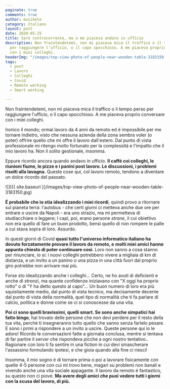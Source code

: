 ```yaml
---
paginate: true
comments: true
author: musikele
category: Italiano
layout: post
date: 2020-05-25
title: Sarò controcorrente, ma a me piaceva andare in ufficio
description: Non fraintendetemi, non mi piaceva mica il traffico o il tempo perso
  per raggiungere l'ufficio, o il capo spocchioso. A me piaceva proprio conversare
  con i miei colleghi.
headerImg: "/images/top-view-photo-of-people-near-wooden-table-3183150.jpg"
tags:
  - post
  - Lavoro
  - Colleghi
  - Covid
  - Remote working
  - Smart working

---
```

Non fraintendetemi, non mi piaceva mica il traffico o il tempo perso per raggiungere l'ufficio, o il capo spocchioso. A me piaceva proprio conversare con i miei colleghi.

Ironico il mondo; ormai lavoro da 4 anni da remoto ed é impossibile per me tornare indietro, visto che nessuna azienda della zona sembra voler (o poter) offrire quello che mi offre il lavoro dall'estero. Dal punto di vista professionale mi ritengo molto fortunato per la complessità e l'impatto che il mio lavoro ha. Non il solito gestionale, insomma.

Eppure ricordo ancora quando andavo in ufficio. **Il caffé coi colleghi, le riunioni fiume, le pizze e i panini post lavoro. Le discussioni, i problemi risolti alla lavagna.** Queste cose qui, col lavoro remoto, tendono a diventare un dolce ricordo del passato.

![]({{ site.baseurl }}/images/top-view-photo-of-people-near-wooden-table-3183150.jpg)

**É probabile che io stia idealizzando i miei ricordi**, quindi provo a ritornare sul pianeta terra: l'autobus - che certi giorni ci metteva anche due ore per entrare o uscire da Napoli - era uno strazio, ma mi permetteva di studiacchiare o leggere; I capi, poi, erano persone _strane_, il cui obiettivo non era quello di fare un buon prodotto, bensì quello di non rompere le palle a cui stava sopra di loro. Assurdo.

In questi giorni di Covid **quasi tutto l'universo informatico italiano ha dovuto forzatamente provare il lavoro da remoto, e** **molti miei amici hanno appunto chiesto di poter continuare così**. Loro non sanno a cosa stanno per rinunciare, io si: i nuovi colleghi potrebbero vivere a migliaia di km di distanza, e un invito a un panino o una pizza in una città fuori dal proprio giro potrebbe non arrivare mai più.

Forse sto idealizzando anche i colleghi... Certo, ne ho avuti di deficienti e anche di stronzi, ma quante confidenze iniziavano con "X oggi ha proprio rotto" o di "Y ha detto questo al capo"... Un buon numero di loro era più squisitamente medio, dal punto di vista tecnico, ma decisamente decente dal punto di vista della normalità, quel tipo di normalità che ti fa parlare di calcio, politica e donne come se ci si conoscesse da una vita.

**Poi ci sono quelli bravissimi, quelli smart. Se sono anche simpatici hai fatto bingo**, hai trovato delle persone che non devi perdere per il resto della tua vita, perché ti insegneranno tutto quello che sanno senza fartelo pesare. E sono i primi a rispondere a un invito a uscire. Queste persone qui io le adoro! Ricordo le conversazioni fatte a giornata conclusa, mentre si tentava di far partire il server che rispondeva picche a ogni nostro tentativo.. Ragionare con loro ti fa sentire in una fiction in cui devi smascherare l'assassino formulando ipotesi, e che gioia quando alla fine ci riesci!

Insomma, il mio sogno é di tornare prima o poi a lavorare fisicamente con quelle 4-5 persone con cui mi trovo bene, magari su problemi non banali e vivendo anche una vita sociale appagante. Il lavoro da remoto é fantastico, su questo non ci piove. **Ma avere degli amici che puoi vedere tutti i giorni con la scusa del lavoro, di più.**